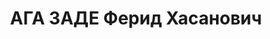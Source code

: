 ---
title: АГА ЗАДЕ Ферид Хасанович
description: "Род. в 1896, с. Хопа, Турция, турок. Место проживания: Зугдидский р-н,\
  \ с. Анаклия. Род занятий: моряк. Председатель Леспромсоюза. \n  Осужден Тройкой\
  \ при НКВД ГССР. Мера наказания: расстрел. Дата расстрела: 14.11.1937"
---
